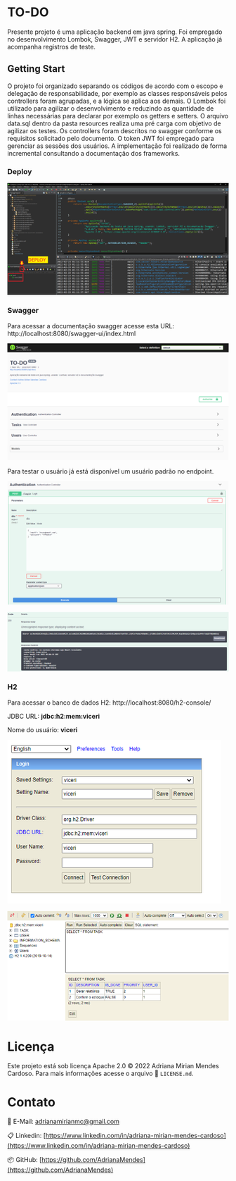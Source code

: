 # TO-DO

Presente projeto é uma aplicação backend em java spring. Foi empregado no desenvolvimento Lombok, Swagger, JWT e servidor H2. A aplicação já acompanha registros de teste.

## Getting Start

O projeto foi organizado separando os códigos de acordo com o escopo e delegação de responsabilidade, por exemplo as classes responsáveis pelos controllers foram agrupadas, e a lógica se aplica aos demais. O Lombok foi utilizado para agilizar o desenvolvimento e reduzindo as quantidade de linhas necessárias para declarar por exemplo os getters e setters. O arquivo data.sql dentro da pasta resources realiza uma pré carga com objetivo de agilizar os testes. Os controllers foram descritos no swagger conforme os requisitos solicitado pelo documento. O token JWT foi empregado para gerenciar as sessões dos usuários. A implementação foi realizado de forma incremental consultando a documentação dos frameworks.

### Deploy

![Spring Tool](img/deploy.png)

### Swagger

Para acessar a documentação swagger acesse esta URL: http://localhost:8080/swagger-ui/index.html

![Swagger](img/swagger.png)

Para testar o usuário já está disponível um usuário padrão no endpoint.

![Swagger](img/login-swagger.png)

![Swagger](img/token-swagger.png)

### H2

Para acessar o banco de dados H2: http://localhost:8080/h2-console/

JDBC URL: **jdbc:h2:mem:viceri**

Nome do usuário: **viceri**

![Login H2](img/login-h2.png)

![Console H2](img/console-h2.png)

# Licença

Este projeto está sob licença Apache 2.0 © 2022 Adriana Mirian Mendes Cardoso.
Para mais informações acesse o arquivo :scroll: `LICENSE.md`.

# Contato

:email: E-Mail: ​[adrianamirianmc@gmail.com](adrianamirianmc@gmail.com)

:clipboard: Linkedin: ​[https://www.linkedin.com/in/adriana-mirian-mendes-cardoso](https://www.linkedin.com/in/adriana-mirian-mendes-cardoso)

:package: GitHub:  [https://github.com/AdrianaMendes](https://github.com/AdrianaMendes)